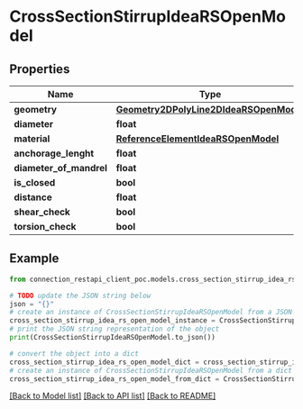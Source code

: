 # CrossSectionStirrupIdeaRSOpenModel


## Properties

Name | Type | Description | Notes
------------ | ------------- | ------------- | -------------
**geometry** | [**Geometry2DPolyLine2DIdeaRSOpenModel**](Geometry2DPolyLine2DIdeaRSOpenModel.md) |  | [optional] 
**diameter** | **float** |  | [optional] 
**material** | [**ReferenceElementIdeaRSOpenModel**](ReferenceElementIdeaRSOpenModel.md) |  | [optional] 
**anchorage_lenght** | **float** |  | [optional] 
**diameter_of_mandrel** | **float** |  | [optional] 
**is_closed** | **bool** |  | [optional] 
**distance** | **float** |  | [optional] 
**shear_check** | **bool** |  | [optional] 
**torsion_check** | **bool** |  | [optional] 

## Example

```python
from connection_restapi_client_poc.models.cross_section_stirrup_idea_rs_open_model import CrossSectionStirrupIdeaRSOpenModel

# TODO update the JSON string below
json = "{}"
# create an instance of CrossSectionStirrupIdeaRSOpenModel from a JSON string
cross_section_stirrup_idea_rs_open_model_instance = CrossSectionStirrupIdeaRSOpenModel.from_json(json)
# print the JSON string representation of the object
print(CrossSectionStirrupIdeaRSOpenModel.to_json())

# convert the object into a dict
cross_section_stirrup_idea_rs_open_model_dict = cross_section_stirrup_idea_rs_open_model_instance.to_dict()
# create an instance of CrossSectionStirrupIdeaRSOpenModel from a dict
cross_section_stirrup_idea_rs_open_model_from_dict = CrossSectionStirrupIdeaRSOpenModel.from_dict(cross_section_stirrup_idea_rs_open_model_dict)
```
[[Back to Model list]](../README.md#documentation-for-models) [[Back to API list]](../README.md#documentation-for-api-endpoints) [[Back to README]](../README.md)


